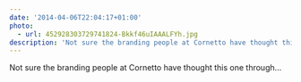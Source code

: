 ```yaml
---
date: '2014-04-06T22:04:17+01:00'
photo:
  - url: 452928303729741824-Bkkf46uIAAALFYh.jpg
description: 'Not sure the branding people at Cornetto have thought this one through... '
---
```

Not sure the branding people at Cornetto have thought this one through... 

